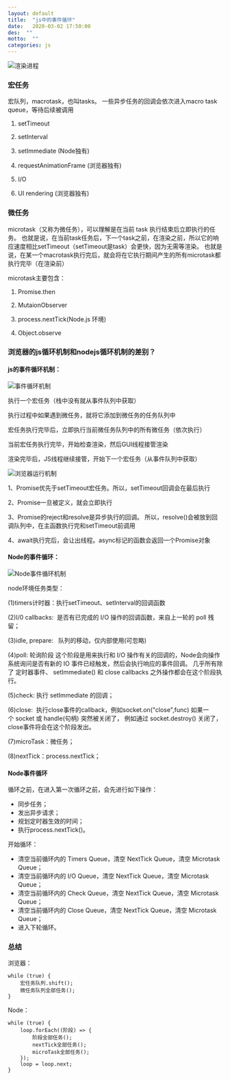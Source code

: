 ```yaml
---
layout: default
title:  "js中的事件循环"
date:   2020-03-02 17:50:00
des:  ""
motto:  ""
categories: js
---
```


![渲染进程](https://user-gold-cdn.xitu.io/2020/4/12/1716eda0a2b14424?imageslim)

### 宏任务

宏队列，macrotask，也叫tasks。 
一些异步任务的回调会依次进入macro task queue，等待后续被调用

1. setTimeout

2. setInterval

3. setImmediate (Node独有)

4. requestAnimationFrame (浏览器独有)

5. I/O

6. UI rendering (浏览器独有)

### 微任务

microtask（又称为微任务），可以理解是在当前 task 执行结束后立即执行的任务。
也就是说，在当前task任务后，下一个task之前，在渲染之前，所以它的响应速度相比setTimeout（setTimeout是task）会更快，因为无需等渲染。
也就是说，在某一个macrotask执行完后，就会将在它执行期间产生的所有microtask都执行完毕（在渲染前）

microtask主要包含：

1. Promise.then

2. MutaionObserver

3. process.nextTick(Node.js 环境)

4. Object.observe

### 浏览器的js循环机制和nodejs循环机制的差别？

#### js的事件循环机制：

![事件循环机制](https://user-gold-cdn.xitu.io/2020/4/12/1716eda226b2b0e0?imageslim)

执行一个宏任务（栈中没有就从事件队列中获取）

执行过程中如果遇到微任务，就将它添加到微任务的任务队列中

宏任务执行完毕后，立即执行当前微任务队列中的所有微任务（依次执行）

当前宏任务执行完毕，开始检查渲染，然后GUI线程接管渲染

渲染完毕后，JS线程继续接管，开始下一个宏任务（从事件队列中获取）

![浏览器运行机制](https://user-gold-cdn.xitu.io/2019/12/24/16f38111b9792395?imageslim)

1、Promise优先于setTimeout宏任务。所以，setTimeout回调会在最后执行

2、Promise一旦被定义，就会立即执行

3、Promise的reject和resolve是异步执行的回调。
所以，resolve()会被放到回调队列中，在主函数执行完和setTimeout前调用

4、await执行完后，会让出线程。async标记的函数会返回一个Promise对象

#### Node的事件循环：

![Node事件循环机制](https://user-gold-cdn.xitu.io/2020/4/12/1716eda1c87fb460?imageslim)

node环境任务类型：

(1)timers计时器：执行setTimeout、setInterval的回调函数

(2)I/0 callbacks:  是否有已完成的 I/O 操作的回调函数，来自上一轮的 poll 残留；

(3)idle, prepare:   队列的移动，仅内部使用(可忽略)

(4)poll: 轮询阶段 这个阶段是用来执行和 I/O 操作有关的回调的，Node会向操作系统询问是否有新的 IO 事件已经触发，然后会执行响应的事件回调。
几乎所有除了 定时器事件、 setImmediate() 和 close callbacks 之外操作都会在这个阶段执行。

(5)check: 执行 setImmediate 的回调；

(6)close:  执行close事件的callback，例如socket.on("close",func) 如果一个 socket 或 handle(句柄) 突然被关闭了，
例如通过 socket.destroy() 关闭了，close事件将会在这个阶段发出。

(7)microTask：微任务；

(8)nextTick：process.nextTick；

#### Node事件循环

循环之前，在进入第一次循环之前，会先进行如下操作：

* 同步任务；
* 发出异步请求；
* 规划定时器生效的时间；
* 执行process.nextTick()。

开始循环：

* 清空当前循环内的 Timers Queue，清空 NextTick Queue，清空 Microtask Queue；
* 清空当前循环内的 I/O Queue，清空 NextTick Queue，清空 Microtask Queue；
* 清空当前循环内的 Check Queue，清空 NextTick Queue，清空 Microtask Queue；
* 清空当前循环内的 Close Queue，清空 NextTick Queue，清空 Microtask Queue；
* 进入下轮循环。

### 总结

浏览器：

    while (true) {
        宏任务队列.shift();
        微任务队列全部任务();
    }


Node：

    while (true) {
        loop.forEach((阶段) => {
            阶段全部任务();
            nextTick全部任务();
            microTask全部任务();
        });
        loop = loop.next;
    }

